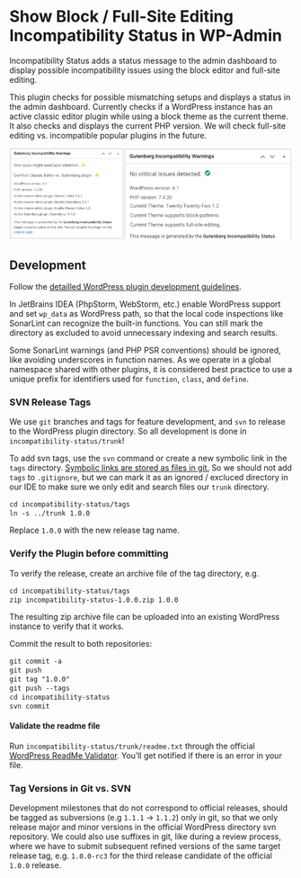 # Show Block / Full-Site Editing Incompatibility Status in WP-Admin

Incompatibility Status adds a status message to the admin dashboard to display possible incompatibility issues using the block editor and full-site editing.

This plugin checks for possible mismatching setups and displays a status in the admin dashboard. Currently checks if a WordPress instance has an active classic editor plugin while using a block theme as the current theme. It also checks and displays the current PHP version. We will check full-site editing vs. incompatible popular plugins in the future.

![Screenshot collage](incompatibility-status/assets/banner-772x250.png)

## Development

Follow the [detailled WordPress plugin development guidelines](https://developer.wordpress.org/plugins/wordpress-org/detailed-plugin-guidelines/).

In JetBrains IDEA (PhpStorm, WebStorm, etc.) enable WordPress support and set `wp_data` as WordPress path, so that the local code inspections like SonarLint can recognize the built-in functions. You can still mark the directory as excluded to avoid unnecessary indexing and search results.

Some SonarLint warnings (and PHP PSR conventions) should be ignored, like avoiding underscores in function names. As we operate in a global namespace shared with other plugins, it is considered best practice to use a unique prefix for identifiers used for `function`, `class`, and `define`.

### SVN Release Tags

We use `git` branches and tags for feature development, and `svn` to release to the WordPress plugin directory. So all development is done in `incompatibility-status/trunk`!

To add svn tags, use the `svn` command or create a new symbolic link in the `tags` directory. [Symbolic links are stored as files in git.](https://stackoverflow.com/questions/954560/how-does-git-handle-symbolic-links) So we should not add `tags` to `.gitignore`, but we can mark it as an ignored / excluced directory in our IDE to make sure we only edit and search files our `trunk` directory.

```
cd incompatibility-status/tags
ln -s ../trunk 1.0.0
```

Replace `1.0.0` with the new release tag name.

### Verify the Plugin before committing

To verify the release, create an archive file of the tag directory, e.g.

```
cd incompatibility-status/tags
zip incompatibility-status-1.0.0.zip 1.0.0
```

The resulting zip archive file can be uploaded into an existing WordPress instance to verify that it works.

Commit the result to both repositories:

```
git commit -a
git push
git tag "1.0.0"
git push --tags
cd incompatibility-status
svn commit
```

#### Validate the readme file

Run `incompatibility-status/trunk/readme.txt` through the official [WordPress ReadMe Validator](https://wordpress.org/plugins/developers/readme-validator/). You’ll get notified if there is an error in your file.

### Tag Versions in Git vs. SVN

Development milestones that do not correspond to official releases, should be tagged as subversions (e.g `1.1.1` -> `1.1.2`) only in git, so that we only release major and minor versions in the official WordPress directory svn repository. We could also use suffixes in git, like during a review process, where we have to submit subsequent refined versions of the same target release tag, e.g. `1.0.0-rc3` for the third release candidate of the official `1.0.0` release.
